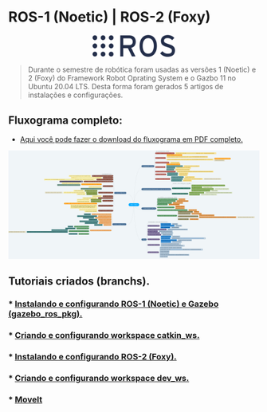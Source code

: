 # ROS-1 (Noetic) | ROS-2 (Foxy)

<p align="center" width="100%">
    <img width="33%" src="https://github.com/Math09/infnet_ros/blob/main/images/ros_logo.png"> 
</p>

> Durante o semestre de robótica foram usadas as versões 1 (Noetic) e 2 (Foxy) do Framework Robot Oprating System e o Gazbo 11 no Ubuntu 20.04 LTS. Desta forma foram gerados 5 artigos de instalações e configurações.

## Fluxograma completo: <br/>
* [Aqui você pode fazer o download do fluxograma em PDF completo.](https://github.com/Math09/infnet_ros/raw/main/pdf/ROS-1_ROS-2.pdf)

![flowchart](/images/flowchart_complete.png)

## Tutoriais criados (branchs).

### * [Instalando e configurando ROS-1 (Noetic) e Gazebo (gazebo_ros_pkg).](https://github.com/Math09/infnet_ros/tree/ros_noetic)
### * [Criando e configurando workspace catkin_ws.](https://github.com/Math09/infnet_ros/tree/catkin_ws) 
### * [Instalando e configurando ROS-2 (Foxy).](https://github.com/Math09/infnet_ros/tree/ros_foxy) 
### * [Criando e configurando workspace dev_ws.](https://github.com/Math09/infnet_ros/tree/dev_ws) 
### * [MoveIt]() 
